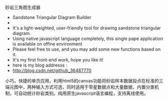   砂岩三角图生成器 
 * Sandstone Triangular Diagram Builder
 * 
 * It's a light-weighted, user-friendly tool for drawing sandstone triangular diagram. 
 * Using native javascript language completely, this single pape application is available on offine environment
 * Please feel free to use, and you may add some new functions based on it.
 * It's my first front-end work, hope you like it! 
 * here is my blog addresss :
 * http://blog.csdn.net/github_36487770

 小巧，快捷的单页应用，利用html5的canvas功能将砂岩样本数据投点在标准的三端元图中，两种输入方式可选，同时适用于零星数据点和大量数据，内置分类机制，可自动统计砂岩类别。纯用原生javascript语言编程，支持离线使用。
